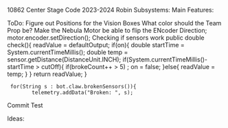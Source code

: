 10862 Center Stage Code
2023-2024
Robin
    Subsystems:
    Main Features:

ToDo:
Figure out Positions for the Vision Boxes
What color should the Team Prop be?
Make the Nebula Motor be able to flip the ENcoder Direction; motor.encoder.setDirection();
Checking if sensors work
    public double check(){
        readValue = defaultOutput;
        if(on){
            double startTime = System.currentTimeMillis();
            double temp = sensor.getDistance(DistanceUnit.INCH);
            if(System.currentTimeMillis()-startTime > cutOff){
                if(brokeCount++ > 5) ;  on = false;
            }else{
                readValue = temp;
            }
        }
        return readValue;
    }

     for(String s : bot.claw.brokenSensors()){
            telemetry.addData("Broken: ", s);
Commit Test

Ideas: